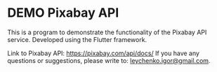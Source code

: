 # DEMO Pixabay API
This is a program to demonstrate the functionality of the Pixabay API service.
Developed using the Flutter framework.

Link to Pixabay API: https://pixabay.com/api/docs/
If you have any questions or suggestions, please write to: leychenko.igor@gmail.com.